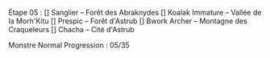 Étape 05 :
[] Sanglier – Forêt des Abraknydes
[] Koalak Immature – Vallée de la Morh'Kitu
[] Prespic – Forêt d'Astrub
[] Bwork Archer – Montagne des Craqueleurs
[] Chacha – Cité d'Astrub

Monstre Normal
Progression : 05/35